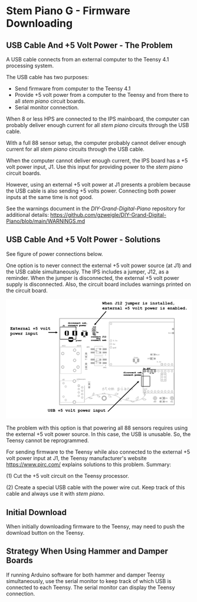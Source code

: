 # Stem Piano G - Firmware Downloading

## USB Cable And +5 Volt Power - The Problem

A USB cable connects from an external computer to the Teensy 4.1 processing system.

The USB cable has two purposes:
- Send firmware from computer to the Teensy 4.1
- Provide +5 volt power from a computer to the Teensy and from there to all *stem piano* circuit boards.
- Serial monitor connection.

When 8 or less HPS are connected to the IPS mainboard, the computer can probably deliver enough current for all *stem piano* circuits through the USB cable.

With a full 88 sensor setup, the computer probably cannot deliver enough current for all *stem piano* circuits through the USB cable.

When the computer cannot deliver enough current, the IPS board has a +5 volt power input, J1. Use this input for providing power to the *stem piano* circuit boards.

However, using an external +5 volt power at J1 presents a problem because the USB cable is also sending +5 volts power. Connecting both power inputs at the same time is not good.

See the warnings document in the *DIY-Grand-Digital-Piano* repository for additional details: https://github.com/gzweigle/DIY-Grand-Digital-Piano/blob/main/WARNINGS.md

## USB Cable And +5 Volt Power - Solutions

See figure of power connections below.

One option is to never connect the external +5 volt power source (at J1) and the USB cable simultaneously. The IPS includes a jumper, J12, as a reminder. When the jumper is disconnected, the external +5 volt power supply is disconnected. Also, the circuit board includes warnings printed on the circuit board.

![](./diagrams/usb_power.png)

The problem with this option is that powering all 88 sensors requires using the external +5 volt power source. In this case, the USB is unusable. So, the Teensy cannot be reprogrammed.

For sending firmware to the Teensy while also connected to the external +5 volt power input at J1, the Teensy manufacturer's website https://www.pjrc.com/ explains solutions to this problem. Summary:

(1) Cut the +5 volt circuit on the Teensy processor.

(2) Create a special USB cable with the power wire cut. Keep track of this cable and always use it with *stem piano*.

## Initial Download

When initially downloading firmware to the Teensy, may need to push the download button on the Teensy.

## Strategy When Using Hammer and Damper Boards

If running Arduino software for both hammer and damper Teensy simultaneously, use the serial monitor to keep track of which USB is connected to each Teensy. The serial monitor can display the Teensy connection.